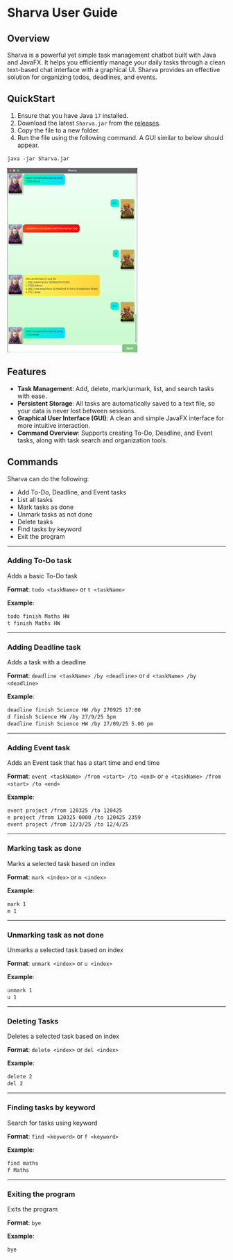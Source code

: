 # Sharva User Guide

## Overview

Sharva is a powerful yet simple task management chatbot built with Java and JavaFX.
It helps you efficiently manage your daily tasks through a clean text-based chat interface with a graphical UI.
Sharva provides an effective solution for organizing todos, deadlines, and events.

## QuickStart
1. Ensure that you have Java `17` installed.
2. Download the latest `Sharva.jar` from the [releases](https://github.com/sahishnuk2/ip/releases).
3. Copy the file to a new folder.
4. Run the file using the following command. A GUI similar to below should appear.
```
java -jar Sharva.jar
```
<img src="Ui.png" alt="Ui" width="300"/>

## Features
- **Task Management**: Add, delete, mark/unmark, list, and search tasks with ease.
- **Persistent Storage**: All tasks are automatically saved to a text file, so your data is never lost between sessions.
- **Graphical User Interface (GUI)**: A clean and simple JavaFX interface for more intuitive interaction.
- **Command Overview**: Supports creating To-Do, Deadline, and Event tasks, along with task search and organization tools.


## Commands
Sharva can do the following:

- Add To-Do, Deadline, and Event tasks
- List all tasks
- Mark tasks as done
- Unmark tasks as not done
- Delete tasks
- Find tasks by keyword
- Exit the program

---
### Adding To-Do task
Adds a basic To-Do task

**Format**:
`todo <taskName>`
or
`t <taskName>`

**Example**:
```
todo finish Maths HW
t finish Maths HW
```
---
### Adding Deadline task
Adds a task with a deadline

**Format**:
`deadline <taskName> /by <deadline>` 
or
`d <taskName> /by <deadline>`

**Example**:
```
deadline finish Science HW /by 270925 17:00
d finish Science HW /by 27/9/25 5pm
deadline finish Science HW /by 27/09/25 5.00 pm
```
---
### Adding Event task
Adds an Event task that has a start time and end time

**Format**:
`event <taskName> /from <start> /to <end>`
or
`e <taskName> /from <start> /to <end>`

**Example**:
```
event project /from 120325 /to 120425
e project /from 120325 0000 /to 120425 2359
event project /from 12/3/25 /to 12/4/25
```
---
### Marking task as done
Marks a selected task based on index

**Format**:
`mark <index>`
or
`m <index>`

**Example**:
```
mark 1
m 1
```
---
### Unmarking task as not done
Unmarks a selected task based on index

**Format**:
`unmark <index>`
or
`u <index>`

**Example**:
```
unmark 1
u 1
```
---
### Deleting Tasks
Deletes a selected task based on index

**Format**:
`delete <index>`
or
`del <index>`

**Example**:
```
delete 2
del 2
```
---
### Finding tasks by keyword
Search for tasks using keyword

**Format**:
`find <keyword>`
or
`f <keyword>`

**Example**:
```
find maths
f Maths
```
---
### Exiting the program
Exits the program

**Format**:
`bye`

**Example**:
```
bye
```


